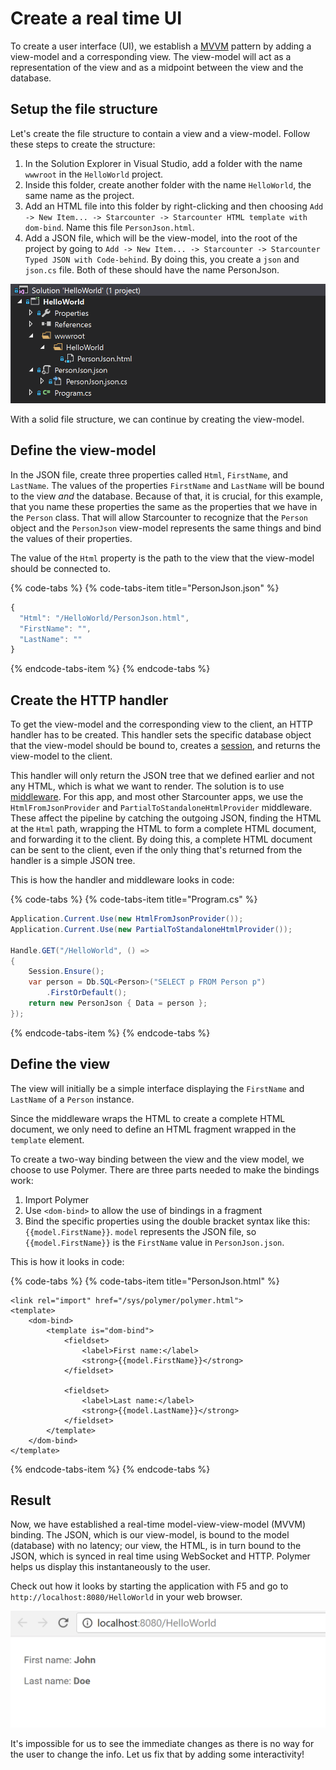 # Create a real time UI

To create a user interface \(UI\), we establish a [MVVM](https://en.wikipedia.org/wiki/Model–view–viewmodel) pattern by adding a view-model and a corresponding view. The view-model will act as a representation of the view and as a midpoint between the view and the database.

## Setup the file structure

Let's create the file structure to contain a view and a view-model. Follow these steps to create the structure:

1. In the Solution Explorer in Visual Studio, add a folder with the name `wwwroot` in the `HelloWorld` project.
2. Inside this folder, create another folder with the name `HelloWorld`, the same name as the project.
3. Add an HTML file into this folder by right-clicking and then choosing `Add -> New Item... -> Starcounter -> Starcounter HTML template with dom-bind`. Name this file `PersonJson.html`.
4. Add a JSON file, which will be the view-model, into the root of the project by going to `Add -> New Item... -> Starcounter -> Starcounter Typed JSON with Code-behind`. By doing this, you create a `json` and `json.cs` file. Both of these should have the name PersonJson.

![](../../.gitbook/assets/file-structure.PNG)

With a solid file structure, we can continue by creating the view-model.

## Define the view-model

In the JSON file, create three properties called `Html`, `FirstName`, and `LastName`. The values of the properties `FirstName` and `LastName` will be bound to the view _and_ the database. Because of that, it is crucial, for this example, that you name these properties the same as the properties that we have in the `Person` class. That will allow Starcounter to recognize that the `Person` object and the `PersonJson` view-model represents the same things and bind the values of their properties.

The value of the `Html` property is the path to the view that the view-model should be connected to.

{% code-tabs %}
{% code-tabs-item title="PersonJson.json" %}
```javascript
{
  "Html": "/HelloWorld/PersonJson.html",
  "FirstName": "",
  "LastName": ""
}
```
{% endcode-tabs-item %}
{% endcode-tabs %}

## Create the HTTP handler

To get the view-model and the corresponding view to the client, an HTTP handler has to be created. This handler sets the specific database object that the view-model should be bound to, creates a [session](../../topic-guides/blendable-web-apps/sessions.md), and returns the view-model to the client.

This handler will only return the JSON tree that we defined earlier and not any HTML, which is what we want to render. The solution is to use [middleware](../../topic-guides/network/middleware.md). For this app, and most other Starcounter apps, we use the `HtmlFromJsonProvider` and `PartialToStandaloneHtmlProvider` middleware. These affect the pipeline by catching the outgoing JSON, finding the HTML at the `Html` path, wrapping the HTML to form a complete HTML document, and forwarding it to the client. By doing this, a complete HTML document can be sent to the client, even if the only thing that's returned from the handler is a simple JSON tree.

This is how the handler and middleware looks in code:

{% code-tabs %}
{% code-tabs-item title="Program.cs" %}
```csharp
Application.Current.Use(new HtmlFromJsonProvider());
Application.Current.Use(new PartialToStandaloneHtmlProvider());

Handle.GET("/HelloWorld", () =>
{
    Session.Ensure();
    var person = Db.SQL<Person>("SELECT p FROM Person p")
        .FirstOrDefault();
    return new PersonJson { Data = person };
});
```
{% endcode-tabs-item %}
{% endcode-tabs %}

## Define the view

The view will initially be a simple interface displaying the `FirstName` and `LastName` of a `Person` instance.

Since the middleware wraps the HTML to create a complete HTML document, we only need to define an HTML fragment wrapped in the `template` element.

To create a two-way binding between the view and the view model, we choose to use Polymer. There are three parts needed to make the bindings work:  
1. Import Polymer  
2. Use `<dom-bind>` to allow the use of bindings in a fragment  
3. Bind the specific properties using the double bracket syntax like this: `{{model.FirstName}}`. `model` represents the JSON file, so `{{model.FirstName}}` is the `FirstName` value in `PersonJson.json`.

This is how it looks in code:

{% code-tabs %}
{% code-tabs-item title="PersonJson.html" %}
```markup
<link rel="import" href="/sys/polymer/polymer.html">
<template>
    <dom-bind>
        <template is="dom-bind">
            <fieldset>
                <label>First name:</label>
                <strong>{{model.FirstName}}</strong>
            </fieldset>

            <fieldset>
                <label>Last name:</label>
                <strong>{{model.LastName}}</strong>
            </fieldset>
        </template>
    </dom-bind>
</template>
```
{% endcode-tabs-item %}
{% endcode-tabs %}

## Result

Now, we have established a real-time model-view-view-model \(MVVM\) binding. The JSON, which is our view-model, is bound to the model \(database\) with no latency; our view, the HTML, is in turn bound to the JSON, which is synced in real time using WebSocket and HTTP. Polymer helps us display this instantaneously to the user.

Check out how it looks by starting the application with F5 and go to `http://localhost:8080/HelloWorld` in your web browser.

![](../../.gitbook/assets/part2.png)

It's impossible for us to see the immediate changes as there is no way for the user to change the info. Let us fix that by adding some interactivity!

